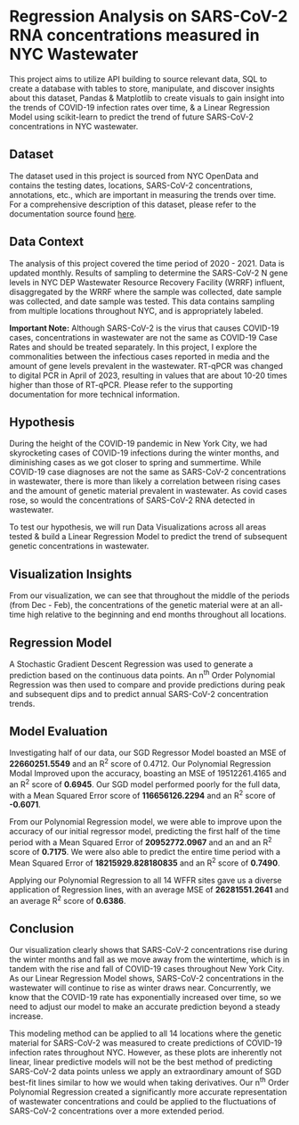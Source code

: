 # Regression Analysis on SARS-CoV-2 RNA concentrations measured in NYC Wastewater

This project aims to utilize API building to source relevant data, SQL to create a database with tables to store, manipulate, and discover insights about this dataset, Pandas & Matplotlib to create visuals to gain insight into the trends of COVID-19 infection rates over time, & a Linear Regression Model using scikit-learn to predict the trend of future SARS-CoV-2 concentrations in NYC wastewater.

## Dataset

The dataset used in this project is sourced from NYC OpenData and contains the testing dates, locations, SARS-CoV-2 concentrations, annotations, etc., which are important in measuring the trends over time. For a comprehensive description of this dataset, please refer to the documentation source found [here](https://data.cityofnewyork.us/Health/SARS-CoV-2-concentrations-measured-in-NYC-Wastewat/f7dc-2q9f).

## Data Context

The analysis of this project covered the time period of 2020 - 2021. Data is updated monthly. Results of sampling to determine the SARS-CoV-2 N gene levels in NYC DEP Wastewater Resource Recovery Facility (WRRF) influent, disaggregated by the WRRF where the sample was collected, date sample was collected, and date sample was tested. This data contains sampling from multiple locations throughout NYC, and is appropriately labeled.

**Important Note:** Although SARS-CoV-2 is the virus that causes COVID-19 cases, concentrations in wastewater are not the same as COVID-19 Case Rates and should be treated separately. In this project, I explore the commonalities between the infectious cases reported in media and the amount of gene levels prevalent in the wastewater. RT-qPCR was changed to digital PCR in April of 2023, resulting in values that are about 10-20 times higher than those of RT-qPCR. Please refer to the supporting documentation for more technical information.

## Hypothesis

During the height of the COVID-19 pandemic in New York City, we had skyrocketing cases of COVID-19 infections during the winter months, and diminishing cases as we got closer to spring and summertime. While COVID-19 case diagnoses are not the same as SARS-CoV-2 concentrations in wastewater, there is more than likely a correlation between rising cases and the amount of genetic material prevalent in wastewater. As covid cases rose, so would the concentrations of SARS-CoV-2 RNA detected in wastewater.

To test our hypothesis, we will run Data Visualizations across all areas tested & build a Linear Regression Model to predict the trend of subsequent genetic concentrations in wastewater.

## Visualization Insights

From our visualization, we can see that throughout the middle of the periods (from Dec - Feb), the concentrations of the genetic material were at an all-time high relative to the beginning and end months throughout all locations.

## Regression Model

A Stochastic Gradient Descent Regression was used to generate a prediction based on the continuous data points. An n<sup>th</sup> Order Polynomial Regression was then used to compare and provide predictions during peak and subsequent dips and to predict annual SARS-CoV-2 concentration trends.

## Model Evaluation

Investigating half of our data, our SGD Regressor Model boasted an MSE of **22660251.5549** and an R<sup>2</sup> score of 0.4712. Our Polynomial Regression Modal Improved upon the accuracy, boasting an MSE of 19512261.4165 and an R<sup>2</sup> score of **0.6945**. Our SGD model performed poorly for the full data, with a Mean Squared Error score of **116656126.2294** and an R<sup>2</sup> score of **-0.6071**. 

From our Polynomial Regression model, we were able to improve upon the accuracy of our initial regressor model, predicting the first half of the time period with a Mean Squared Error of **20952772.0967** and an and an R<sup>2</sup> score of **0.7175**. We were also able to predict the entire time period with a Mean Squared Error of **18215929.828180835** and an R<sup>2</sup> score of **0.7490**.

Applying our Polynomial Regression to all 14 WFFR sites gave us a diverse application of Regression lines, with an average MSE of **26281551.2641** and an average R<sup>2</sup> score of **0.6386**.

## Conclusion

Our visualization clearly shows that SARS-CoV-2 concentrations rise during the winter months and fall as we move away from the wintertime, which is in tandem with the rise and fall of COVID-19 cases throughout New York City. As our Linear Regression Model shows, SARS-CoV-2 concentrations in the wastewater will continue to rise as winter draws near. Concurrently, we know that the COVID-19 rate has exponentially increased over time, so we need to adjust our model to make an accurate prediction beyond a steady increase.

This modeling method can be applied to all 14 locations where the genetic material for SARS-CoV-2 was measured to create predictions of COVID-19 infection rates throughout NYC. However, as these plots are inherently not linear, linear predictive models will not be the best method of predicting SARS-CoV-2 data points unless we apply an extraordinary amount of SGD best-fit lines similar to how we would when taking derivatives. Our n<sup>th</sup> Order Polynomial Regression created a significantly more accurate representation of wastewater concentrations and could be applied to the fluctuations of SARS-CoV-2 concentrations over a more extended period.
